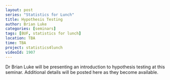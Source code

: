 ```yaml
---
layout: post
series: "Statistics for Lunch"
title: Hypothesis Testing
author: Brian Luke
categories: [seminars]
tags: [BUF, statistics for lunch]
location: TBA
time: TBA
project: statistics4lunch
videoId: 1907
---
```


Dr Brian Luke will be presenting an introduction to hypothesis testing at this seminar. Additional details will be posted here as they become available.
